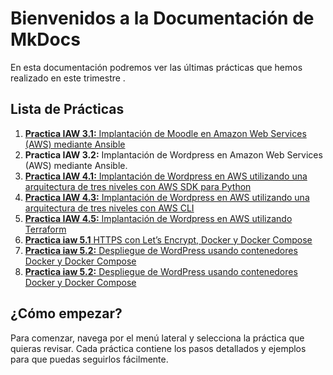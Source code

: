 # Bienvenidos a la Documentación de MkDocs

En esta documentación podremos ver las últimas prácticas que hemos realizado en este trimestre .

## Lista de Prácticas

1. [**Practica IAW 3.1:** Implantación de Moodle en Amazon Web Services (AWS) mediante Ansible](3-1.md)
2. **Practica IAW 3.2:** Implantación de Wordpress en Amazon Web Services (AWS) mediante Ansible.
3. [**Practica IAW 4.1:** Implantación de Wordpress en AWS utilizando una arquitectura de tres niveles con AWS SDK para Python](4-1.md)
4. [**Practica IAW 4.3:** Implantación de Wordpress en AWS utilizando una arquitectura de tres niveles con AWS CLI](4-3.md)
5. [**Practica IAW 4.5:** Implantación de Wordpress en AWS utilizando Terraform](4-5.md)
6. [**Practica iaw 5.1** HTTPS con Let’s Encrypt, Docker y Docker Compose](5-1.md)
7. [**Practica iaw 5.2:** Despliegue de WordPress usando contenedores Docker y Docker Compose](5-2.md)
7. [**Practica iaw 5.2:** Despliegue de WordPress usando contenedores Docker y Docker Compose](5-4.md)

## ¿Cómo empezar?

Para comenzar, navega por el menú lateral y selecciona la práctica que quieras revisar. Cada práctica contiene los pasos detallados y ejemplos para que puedas seguirlos fácilmente.
